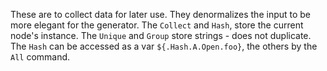 These are to collect data for later use.
They denormalizes the input to be more elegant for the generator.
The `Collect` and `Hash`, store the current node's instance.
The `Unique` and `Group` store strings - does not duplicate.
The `Hash` can be accessed as a var `${.Hash.A.Open.foo}`, the others by the `All` command.

